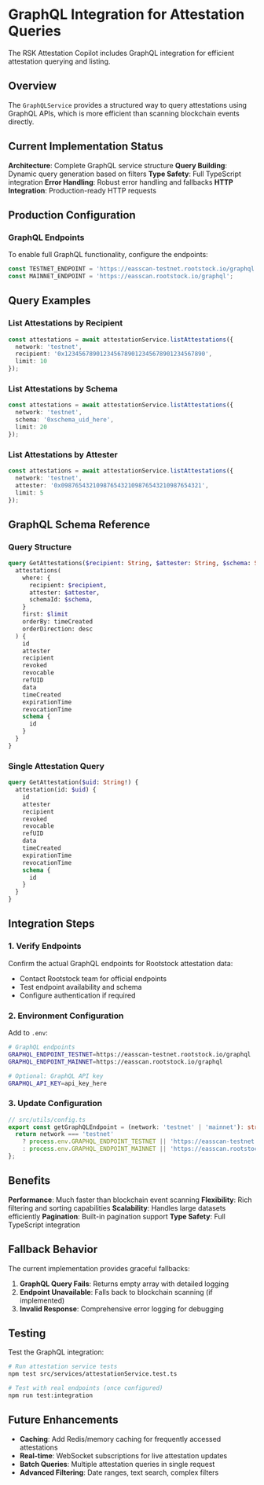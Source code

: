 # GraphQL Integration for Attestation Queries

The RSK Attestation Copilot includes GraphQL integration for efficient attestation querying and listing.

## Overview

The `GraphQLService` provides a structured way to query attestations using GraphQL APIs, which is more efficient than scanning blockchain events directly.

## Current Implementation Status

**Architecture**: Complete GraphQL service structure
**Query Building**: Dynamic query generation based on filters
**Type Safety**: Full TypeScript integration
**Error Handling**: Robust error handling and fallbacks
**HTTP Integration**: Production-ready HTTP requests

## Production Configuration

### GraphQL Endpoints

To enable full GraphQL functionality, configure the endpoints:

```typescript
const TESTNET_ENDPOINT = 'https://easscan-testnet.rootstock.io/graphql';
const MAINNET_ENDPOINT = 'https://easscan.rootstock.io/graphql';
```

## Query Examples

### List Attestations by Recipient

```typescript
const attestations = await attestationService.listAttestations({
  network: 'testnet',
  recipient: '0x1234567890123456789012345678901234567890',
  limit: 10
});
```

### List Attestations by Schema

```typescript
const attestations = await attestationService.listAttestations({
  network: 'testnet',
  schema: '0xschema_uid_here',
  limit: 20
});
```

### List Attestations by Attester

```typescript
const attestations = await attestationService.listAttestations({
  network: 'testnet',
  attester: '0x0987654321098765432109876543210987654321',
  limit: 5
});
```

## GraphQL Schema Reference

### Query Structure

```graphql
query GetAttestations($recipient: String, $attester: String, $schema: String, $limit: Int) {
  attestations(
    where: {
      recipient: $recipient,
      attester: $attester,
      schemaId: $schema,
    }
    first: $limit
    orderBy: timeCreated
    orderDirection: desc
  ) {
    id
    attester
    recipient
    revoked
    revocable
    refUID
    data
    timeCreated
    expirationTime
    revocationTime
    schema {
      id
    }
  }
}
```

### Single Attestation Query

```graphql
query GetAttestation($uid: String!) {
  attestation(id: $uid) {
    id
    attester
    recipient
    revoked
    revocable
    refUID
    data
    timeCreated
    expirationTime
    revocationTime
    schema {
      id
    }
  }
}
```

## Integration Steps

### 1. Verify Endpoints

Confirm the actual GraphQL endpoints for Rootstock attestation data:

- Contact Rootstock team for official endpoints
- Test endpoint availability and schema
- Configure authentication if required

### 2. Environment Configuration

Add to `.env`:

```bash
# GraphQL endpoints
GRAPHQL_ENDPOINT_TESTNET=https://easscan-testnet.rootstock.io/graphql
GRAPHQL_ENDPOINT_MAINNET=https://easscan.rootstock.io/graphql

# Optional: GraphQL API key
GRAPHQL_API_KEY=api_key_here
```

### 3. Update Configuration

```typescript
// src/utils/config.ts
export const getGraphQLEndpoint = (network: 'testnet' | 'mainnet'): string => {
  return network === 'testnet'
    ? process.env.GRAPHQL_ENDPOINT_TESTNET || 'https://easscan-testnet.rootstock.io/graphql'
    : process.env.GRAPHQL_ENDPOINT_MAINNET || 'https://easscan.rootstock.io/graphql';
};
```

## Benefits

**Performance**: Much faster than blockchain event scanning
**Flexibility**: Rich filtering and sorting capabilities
**Scalability**: Handles large datasets efficiently
**Pagination**: Built-in pagination support
**Type Safety**: Full TypeScript integration

## Fallback Behavior

The current implementation provides graceful fallbacks:

1. **GraphQL Query Fails**: Returns empty array with detailed logging
2. **Endpoint Unavailable**: Falls back to blockchain scanning (if implemented)
3. **Invalid Response**: Comprehensive error logging for debugging

## Testing

Test the GraphQL integration:

```bash
# Run attestation service tests
npm test src/services/attestationService.test.ts

# Test with real endpoints (once configured)
npm run test:integration
```

## Future Enhancements

- **Caching**: Add Redis/memory caching for frequently accessed attestations
- **Real-time**: WebSocket subscriptions for live attestation updates
- **Batch Queries**: Multiple attestation queries in single request
- **Advanced Filtering**: Date ranges, text search, complex filters